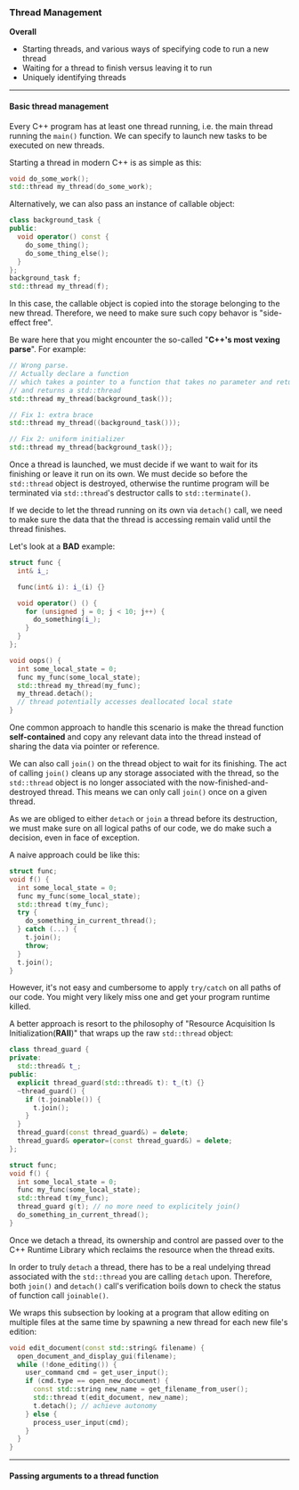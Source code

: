 ### Thread Management


**Overall**
- Starting threads, and various ways of specifying code to run a new thread
- Waiting for a thread to finish versus leaving it to run
- Uniquely identifying threads

--- 

#### Basic thread management 
Every C++ program has at least one thread running, i.e. the main thread running the `main()` function. We can specify to launch new tasks to be executed on new threads.

Starting a thread in modern C++ is as simple as this:

```CPP
void do_some_work();
std::thread my_thread(do_some_work);
```

Alternatively, we can also pass an instance of callable object:

```CPP
class background_task {
public:
  void operator() const {
    do_some_thing();
    do_some_thing_else();
  }
};
background_task f;
std::thread my_thread(f);
```

In this case, the callable object is copied into the storage belonging to the new thread. Therefore, we need to make sure such copy behavor is "side-effect free".

Be ware here that you might encounter the so-called "**C++'s most vexing parse**". For example:

```CPP
// Wrong parse. 
// Actually declare a function
// which takes a pointer to a function that takes no parameter and returns a background_task
// and returns a std::thread
std::thread my_thread(background_task());

// Fix 1: extra brace
std::thread my_thread((background_task()));

// Fix 2: uniform initializer
std::thread my_thread{background_task()};
```

Once a thread is launched, we must decide if we want to wait for its finishing or leave it run on its own. We must decide so before the `std::thread` object is destroyed, otherwise the runtime program will be terminated via `std::thread`'s destructor calls to `std::terminate()`.

If we decide to let the thread running on its own via `detach()` call, we need to make sure the data that the thread is accessing remain valid until the thread finishes.

Let's look at a **BAD** example:

```CPP
struct func {
  int& i_;

  func(int& i): i_(i) {}

  void operator() () {
    for (unsigned j = 0; j < 10; j++) {
      do_something(i_);
    }
  }
};

void oops() {
  int some_local_state = 0;
  func my_func(some_local_state);
  std::thread my_thread(my_func);
  my_thread.detach();
  // thread potentially accesses deallocated local state
}
```

One common approach to handle this scenario is make the thread function **self-contained** and copy any relevant data into the thread instead of sharing the data via pointer or reference.

We can also call `join()` on the thread object to wait for its finishing. The act of calling `join()` cleans up any storage associated with the thread, so the `std::thread` object is no longer associated with the now-finished-and-destroyed thread. This means we can only call `join()` once on a given thread.

As we are obliged to either `detach` or `join` a thread before its destruction, we must make sure on all logical paths of our code, we do make such a decision, even in face of exception. 

A naive approach could be like this:

```CPP
struct func;
void f() {
  int some_local_state = 0;
  func my_func(some_local_state);
  std::thread t(my_func);
  try {
    do_something_in_current_thread();
  } catch (...) {
    t.join();
    throw;
  }
  t.join();
}
```

However, it's not easy and cumbersome to apply `try/catch` on all paths of our code. You might very likely miss one and get your program runtime killed. 

A better approach is resort to the philosophy of "Resource Acquisition Is Initialization(**RAII**)" that wraps up the raw `std::thread` object:

```CPP
class thread_guard {
private:
  std::thread& t_;
public:
  explicit thread_guard(std::thread& t): t_(t) {}
  ~thread_guard() {
    if (t.joinable()) {
      t.join();
    }
  }
  thread_guard(const thread_guard&) = delete;
  thread_guard& operator=(const thread_guard&) = delete;
};

struct func;
void f() {
  int some_local_state = 0;
  func my_func(some_local_state);
  std::thread t(my_func);
  thread_guard g(t); // no more need to explicitely join()
  do_something_in_current_thread();
}
```

Once we detach a thread, its ownership and control are passed over to the C++ Runtime Library which reclaims the resource when the thread exits. 

In order to truly `detach` a thread, there has to be a real undelying thread associated with the `std::thread` you are calling `detach` upon. Therefore, both `join()` and `detach()` call's verification boils down to check the status of function call `joinable()`.

We wraps this subsection by looking at a program that allow editing on multiple files at the same time by spawning a new thread for each new file's edition:

```CPP
void edit_document(const std::string& filename) {
  open_document_and_display_gui(filename);
  while (!done_editing()) {
    user_command cmd = get_user_input();
    if (cmd.type == open_new_document) {
      const std::string new_name = get_filename_from_user();
      std::thread t(edit_document, new_name);
      t.detach(); // achieve autonomy
    } else {
      process_user_input(cmd);
    }
  }
}

```

---

#### Passing arguments to a thread function